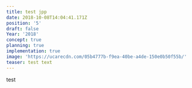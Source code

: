 ```yaml
---
title: test jpp
date: 2018-10-08T14:04:41.171Z
position: '5'
draft: false
Year: '2018'
concept: true
planning: true
implementation: true
image: 'https://ucarecdn.com/05b4777b-f9ea-40be-a4de-150e0b50f55b/'
teaser: test text
---
```

test
